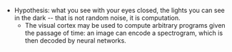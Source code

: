 - Hypothesis: what you see with your eyes closed, the lights you can see in the dark -- that is not random noise, it is computation.
  - The visual cortex may be used to compute arbitrary programs given the passage of time: an image can encode a spectrogram, which is then decoded by neural networks.

